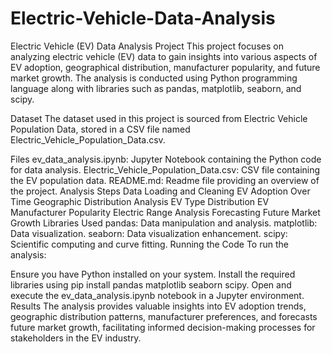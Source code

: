 # Electric-Vehicle-Data-Analysis

Electric Vehicle (EV) Data Analysis Project
This project focuses on analyzing electric vehicle (EV) data to gain insights into various aspects of EV adoption, geographical distribution, manufacturer popularity, and future market growth. The analysis is conducted using Python programming language along with libraries such as pandas, matplotlib, seaborn, and scipy.

Dataset
The dataset used in this project is sourced from Electric Vehicle Population Data, stored in a CSV file named Electric_Vehicle_Population_Data.csv.

Files
ev_data_analysis.ipynb: Jupyter Notebook containing the Python code for data analysis.
Electric_Vehicle_Population_Data.csv: CSV file containing the EV population data.
README.md: Readme file providing an overview of the project.
Analysis Steps
Data Loading and Cleaning
EV Adoption Over Time
Geographic Distribution Analysis
EV Type Distribution
EV Manufacturer Popularity
Electric Range Analysis
Forecasting Future Market Growth
Libraries Used
pandas: Data manipulation and analysis.
matplotlib: Data visualization.
seaborn: Data visualization enhancement.
scipy: Scientific computing and curve fitting.
Running the Code
To run the analysis:

Ensure you have Python installed on your system.
Install the required libraries using pip install pandas matplotlib seaborn scipy.
Open and execute the ev_data_analysis.ipynb notebook in a Jupyter environment.
Results
The analysis provides valuable insights into EV adoption trends, geographic distribution patterns, manufacturer preferences, and forecasts future market growth, facilitating informed decision-making processes for stakeholders in the EV industry.
